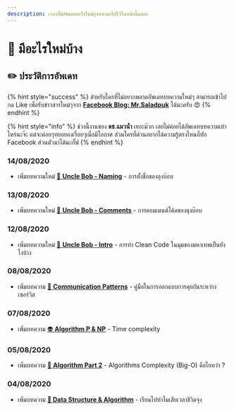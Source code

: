 ```yaml
---
description: เวลาที่มีอัพเดทอะไรใหม่ๆจะเอามาใส่ไว้ในหน้านี้แหละ
---
```


# 📰 มีอะไรใหม่บ้าง

## ✏️ ประวัติการอัพเดท

{% hint style="success" %}
สำหรับใครที่ไม่อยากพลาดอัพเดทบทความใหม่ๆ สามารถเข้าไปกด Like เพื่อรับข่าวสารใหม่ๆจาก [**Facebook Blog: Mr.Saladpuk**](https://www.facebook.com/mr.saladpuk) ได้นะครับ 😍
{% endhint %}

{% hint style="info" %}
ช่วงนี้งานของ **ดช.แมวน้ำ** เยอะม๊วก เลยไม่ค่อยได้อัพเดทบทความเท่าไหร่นะจ๊ะ แต่จะค่อยๆทยอยลงเรื่อยๆเมื่อมีโอกาศ ส่วนใครที่ด่วนอยากได้ความรู้ตรงไหนก็ทัก Facebook ส่วนตัวมาได้นะกั๊ฟ
{% endhint %}

### 14/08/2020

* เพิ่มบทความใหม่ [🧓 **Uncle Bob - Naming**](https://www.saladpuk.com/basic/clean-code/uncle-bob-part-3) - การตั้งชื่อของลุงบ๊อบ

### 13/08/2020

* เพิ่มบทความใหม่ [🧓 **Uncle Bob - Comments**](https://www.saladpuk.com/basic/clean-code/uncle-bob-part-2) - การคอมเมนต์โค้ดของลุงบ๊อบ

### 12/08/2020

* เพิ่มบทความใหม่ [🧓 **Uncle Bob - Intro**](https://www.saladpuk.com/basic/clean-code/uncle-bob-part-1) - การทำ Clean Code ในมุมของมหาเทพเป็นยังไงบ้าง

### 08/08/2020

* เพิ่มบทความ [👦 **Communication Patterns**](https://www.saladpuk.com/beginner-1/communication-patterns) -  คู่มือในการออกแบบการคุยกันระหว่างเซอร์วิส

### 07/08/2020

* เพิ่มบทความ [👽 **Algorithm P & NP**](https://www.saladpuk.com/beginner-1/data-structure-and-algorithm/p-and-np) - Time complexity

### 05/08/2020

* เพิ่มบทความ [👾 **Algorithm Part 2**](https://www.saladpuk.com/beginner-1/data-structure-and-algorithm/algorithm-part-2) - Algorithms Complexity \(Big-O\) คือไยหว่า ?

### 04/08/2020

* เพิ่มบทความ [**👶 Data Structure & Algorithm**](https://www.saladpuk.com/beginner-1/data-structure-and-algorithm) - เรียนไปทำไมเสียเวลาชีวิตจุง

